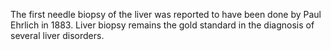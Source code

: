 The first needle biopsy of the liver was reported to have been done by Paul Ehrlich in 1883. Liver biopsy remains the gold standard in the diagnosis of several liver disorders.